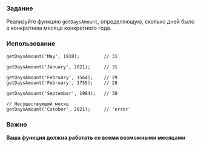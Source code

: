 ### Задание

Реализуйте функцию `getDaysAmount`, определяющую, сколько дней было в конкретном месяце
конкретного года.

### Использование

```
getDaysAmount('May', 1918);         // 31

getDaysAmount('January', 2021);     // 31

getDaysAmount('February', 1564);    // 29
getDaysAmount('February', 1755);    // 28

getDaysAmount('September', 1984);   // 30

// Несуществующий месяц
getDaysAmount('Catober', 2021);     // 'error'
```

### Важно

**Ваша функция должна работать со всеми возможными месяцами**